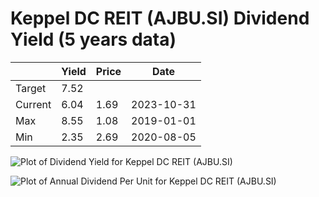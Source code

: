 # Keppel DC REIT (AJBU.SI) Dividend Yield (5 years data)

|     | Yield   | Price | Date       |
|-----|---------|-------|------------|
| Target | 7.52 |  |  |
| Current | 6.04 | 1.69  | 2023-10-31 |
| Max | 8.55 | 1.08  | 2019-01-01 |
| Min | 2.35 | 2.69  | 2020-08-05 |

![Plot of Dividend Yield for Keppel DC REIT (AJBU.SI)](AJBU_div_5.png)

![Plot of Annual Dividend Per Unit for Keppel DC REIT (AJBU.SI)](AJBU_yearly_dpu.png)
